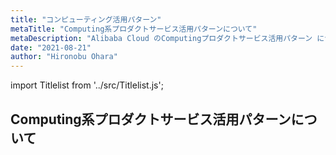 ```yaml
---
title: "コンピューティング活用パターン"
metaTitle: "Computing系プロダクトサービス活用パターンについて"
metaDescription: "Alibaba Cloud のComputingプロダクトサービス活用パターン についてを説明します"
date: "2021-08-21"
author: "Hironobu Ohara"
---
```


import Titlelist from '../src/Titlelist.js';

## Computing系プロダクトサービス活用パターンについて

<!-- 
query MyQuery {
  allMarkdownRemark(
    filter: {fileAbsolutePath: {regex: "/usecase-computing/"}}
    sort: {fields: fileAbsolutePath, order: ASC}
  ) {
    nodes {
      frontmatter {
        title
        metaTitle
        metaDescription
        date(formatString: "yyyy/MM/DD")
        author       
      }
      fileAbsolutePath
    }
  }
}
-->


<Titlelist 
    metaTitle="SLBのよくあるQ&A"
    metaDescription="Server Load Balancer（SLB）のよくあるQ&A"
    url="https://sbcloud.github.io/help/usecase-computing/COMPUTING_001_SLA_QA"
    imageurl="https://raw.githubusercontent.com/sbcloud/help/master/content/usecase-computing/computing_images_26006613488852800/009.png"
    date="2018/04/12"
    author="SBC engineer blog"
/>



<Titlelist 
    metaTitle="Windows Serverの日本語化手順"
    metaDescription="Alibaba Cloud ECS の Windows Server の 言語変更方法（日本語化手順）"
    url="https://sbcloud.github.io/help/usecase-computing/COMPUTING_002_Change_Windows_language"
    imageurl="https://raw.githubusercontent.com/sbcloud/help/master/content/usecase-computing/computing_images_17680117127220100000/20190718173602.png"
    date="2019/07/19"
    author="SBC engineer blog"
/>


<Titlelist 
    metaTitle="Red Hat SubscriptionをECSへ"
    metaDescription="Red Hat サブスクリプション を Alibaba Cloud に持込してみた"
    url="https://sbcloud.github.io/help/usecase-computing/COMPUTING_003_redhat-byol-to-alibabacloud"
    imageurl="https://raw.githubusercontent.com/sbcloud/help/master/content/usecase-computing/computing_images_26006613488852800/20191225173936.png"
    date="2019/12/26"
    author="SBC engineer blog"
/>


<Titlelist 
    metaTitle="イメージディスクサイズ拡張方法"
    metaDescription="Alibaba Cloud ECS イメージ機能のディスクサイズの拡張方法"
    url="https://sbcloud.github.io/help/usecase-computing/COMPUTING_004_How_to_expand_the_diskvsize_of_the_ECS_image"
    imageurl="https://raw.githubusercontent.com/sbcloud/help/master/content/usecase-computing/computing_images_26006613488852800/010.png"    
    date="2020/01/07"
    author="SBC engineer blog"
/>


